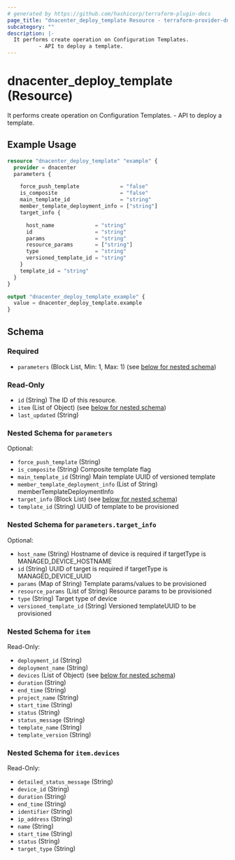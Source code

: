 ```yaml
---
# generated by https://github.com/hashicorp/terraform-plugin-docs
page_title: "dnacenter_deploy_template Resource - terraform-provider-dnacenter"
subcategory: ""
description: |-
  It performs create operation on Configuration Templates.
          - API to deploy a template.
---
```


# dnacenter_deploy_template (Resource)

It performs create operation on Configuration Templates.
		- API to deploy a template.

## Example Usage

```terraform
resource "dnacenter_deploy_template" "example" {
  provider = dnacenter
  parameters {

    force_push_template             = "false"
    is_composite                    = "false"
    main_template_id                = "string"
    member_template_deployment_info = ["string"]
    target_info {

      host_name             = "string"
      id                    = "string"
      params                = "string"
      resource_params       = ["string"]
      type                  = "string"
      versioned_template_id = "string"
    }
    template_id = "string"
  }
}

output "dnacenter_deploy_template_example" {
  value = dnacenter_deploy_template.example
}
```

<!-- schema generated by tfplugindocs -->
## Schema

### Required

- `parameters` (Block List, Min: 1, Max: 1) (see [below for nested schema](#nestedblock--parameters))

### Read-Only

- `id` (String) The ID of this resource.
- `item` (List of Object) (see [below for nested schema](#nestedatt--item))
- `last_updated` (String)

<a id="nestedblock--parameters"></a>
### Nested Schema for `parameters`

Optional:

- `force_push_template` (String)
- `is_composite` (String) Composite template flag
- `main_template_id` (String) Main template UUID of versioned template
- `member_template_deployment_info` (List of String) memberTemplateDeploymentInfo
- `target_info` (Block List) (see [below for nested schema](#nestedblock--parameters--target_info))
- `template_id` (String) UUID of template to be provisioned

<a id="nestedblock--parameters--target_info"></a>
### Nested Schema for `parameters.target_info`

Optional:

- `host_name` (String) Hostname of device is required if targetType is MANAGED_DEVICE_HOSTNAME
- `id` (String) UUID of target is required if targetType is MANAGED_DEVICE_UUID
- `params` (Map of String) Template params/values to be provisioned
- `resource_params` (List of String) Resource params to be provisioned
- `type` (String) Target type of device
- `versioned_template_id` (String) Versioned templateUUID to be provisioned



<a id="nestedatt--item"></a>
### Nested Schema for `item`

Read-Only:

- `deployment_id` (String)
- `deployment_name` (String)
- `devices` (List of Object) (see [below for nested schema](#nestedobjatt--item--devices))
- `duration` (String)
- `end_time` (String)
- `project_name` (String)
- `start_time` (String)
- `status` (String)
- `status_message` (String)
- `template_name` (String)
- `template_version` (String)

<a id="nestedobjatt--item--devices"></a>
### Nested Schema for `item.devices`

Read-Only:

- `detailed_status_message` (String)
- `device_id` (String)
- `duration` (String)
- `end_time` (String)
- `identifier` (String)
- `ip_address` (String)
- `name` (String)
- `start_time` (String)
- `status` (String)
- `target_type` (String)
